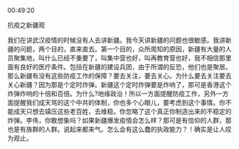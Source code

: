 00:49:20

抗疫之新疆观

我们在讲武汉疫情的时候没有人去讲新疆。我今天讲新疆的问题也很敏感。我讲新疆的问题，两个目的，直来直去。第一个目的，众所周知的原因，新疆有大量的人员聚集地，叫什么已经不重要了，叫集中营也好，叫再教育营也好，我不相信那里面有良好的医疗条件。包括在新疆的建设兵团，由于所谓的反恐，他们也是聚居。那么新疆有没有这些防疫工作的保障？要去关注，要去关心。为什么要去关注要去关心新疆？因为那是个定时炸弹。新疆这个定时炸弹要是炸响了，那可是香港这个炸弹炸响的十倍和百倍。为什么?地缘政治！所以一方面提醒防疫工作，另外一方面提醒我们成天骂的这个中共的体制，你也多个心眼儿，要考虑到这个事情。你不能成天只想去镇压这些老百姓，去维稳。你忽略了这个真正你制造出来的不稳定的炸弹。李伟，你敢想象吗？如果新疆爆发疫情会怎么样？那可是有信仰的人群，那也是有族群的人群。说起来都来气。怎么会有这么蠢的执政能力？！确实是让人叹为观止。